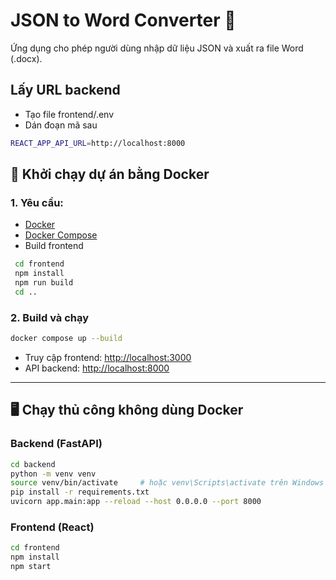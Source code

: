 # JSON to Word Converter 📝

Ứng dụng cho phép người dùng nhập dữ liệu JSON và xuất ra file Word (.docx).  

## Lấy URL backend
- Tạo file frontend/.env
- Dán đoạn mã sau
```bash
REACT_APP_API_URL=http://localhost:8000
```

## 🚀 Khởi chạy dự án bằng Docker

### 1. Yêu cầu:
- [Docker](https://www.docker.com/)
- [Docker Compose](https://docs.docker.com/compose/)
- Build frontend
```bash
 cd frontend
 npm install
 npm run build
 cd ..
```

### 2. Build và chạy
```bash
docker compose up --build
```

- Truy cập frontend: [http://localhost:3000](http://localhost)  
- API backend: [http://localhost:8000](http://localhost:8000)

---

## 🖥️ Chạy thủ công không dùng Docker

### Backend (FastAPI)

```bash
cd backend
python -m venv venv
source venv/bin/activate     # hoặc venv\Scripts\activate trên Windows
pip install -r requirements.txt
uvicorn app.main:app --reload --host 0.0.0.0 --port 8000
```

### Frontend (React)

```bash
cd frontend
npm install
npm start
```

